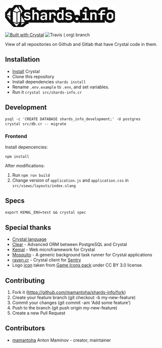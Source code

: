 <img src="https://raw.githubusercontent.com/mamantoha/shards-info/master/public/images/logo-horizontal_dark.png" alt="shards.info" width="360" />

[![Built with Crystal](https://img.shields.io/badge/built%20with-crystal-000000.svg?style=for-the-badge&logo=appveyor)](https://crystal-lang.org/)
![Travis (.org) branch](https://img.shields.io/travis/mamantoha/shards-info/master?style=for-the-badge)

View of all repositories on Github and Gitlab that have Crystal code in them.

## Installation

* [Install](https://crystal-lang.org/docs/installation/) Crystal
* Clone this repository
* Install dependencies `shards install`
* Rename `.env.example` to `.env`, and set variables.
* Run it `crystal src/shards-info.cr`

## Development

```console
psql -c 'CREATE DATABASE shards_info_development;' -U postgres
crystal src/db.cr -- migrate
```

### Frontend

Install depencencies:

```console
npm install
```

After modifications:

1. Run `npm run build`
2. Change version of `application.js` and `application.css` in `src/views/layouts/index.slang`

## Specs

```console
export KEMAL_ENV=test && crystal spec
```

## Special thanks

* [Crystal language](https://crystal-lang.org/)
* [Clear](https://github.com/anykeyh/clear) - Advanced ORM between PostgreSQL and Crystal
* [Kemal](https://github.com/kemalcr/kemal) - Web microframework for Crystal
* [Mosquito](https://github.com/robacarp/mosquito) - A generic background task runner for Crystal applications
* [raven.cr](https://github.com/Sija/raven.cr) - Crystal client for [Sentry](https://sentry.io)
* Logo [icon](https://game-icons.net/1x1/lorc/floating-crystal.html) taken from [Game Icons pack](https://game-icons.net/) under CC BY 3.0 license.

## Contributing

1. Fork it (<https://github.com/mamantoha/shards-info/fork>)
2. Create your feature branch (git checkout -b my-new-feature)
3. Commit your changes (git commit -am 'Add some feature')
4. Push to the branch (git push origin my-new-feature)
5. Create a new Pull Request

## Contributors

* [mamantoha](https://github.com/mamantoha) Anton Maminov - creator, maintainer
